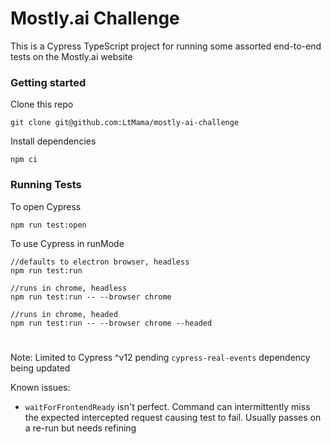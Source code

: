 # Mostly.ai Challenge

This is a Cypress TypeScript project for running some assorted end-to-end tests on the Mostly.ai website

### Getting started

Clone this repo

```
git clone git@github.com:LtMama/mostly-ai-challenge
```

Install dependencies

```
npm ci
```

### Running Tests

To open Cypress

```
npm run test:open
```

To use Cypress in runMode

```
//defaults to electron browser, headless
npm run test:run

//runs in chrome, headless
npm run test:run -- --browser chrome

//runs in chrome, headed
npm run test:run -- --browser chrome --headed

```

#

Note: Limited to Cypress ^v12 pending `cypress-real-events` dependency being updated

Known issues:
- `waitForFrontendReady` isn't perfect. Command can intermittently miss the expected intercepted request causing test to fail. Usually passes on a re-run but needs refining
 
